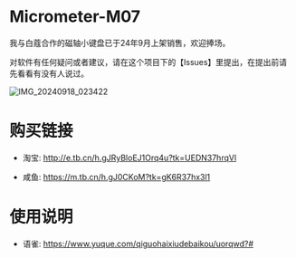 # Micrometer-M07

我与白蔻合作的磁轴小键盘已于24年9月上架销售，欢迎捧场。

对软件有任何疑问或者建议，请在这个项目下的【Issues】里提出，在提出前请先看看有没有人说过。

![IMG_20240918_023422](https://github.com/user-attachments/assets/7f806903-42fd-4450-be11-0ba5eb6df6d0)

# 购买链接


* 淘宝: http://e.tb.cn/h.gJRyBloEJ1Orq4u?tk=UEDN37hrqVl

* 咸鱼: https://m.tb.cn/h.gJ0CKoM?tk=gK6R37hx3l1

# 使用说明

* 语雀: https://www.yuque.com/qiguohaixiudebaikou/uorqwd?#
